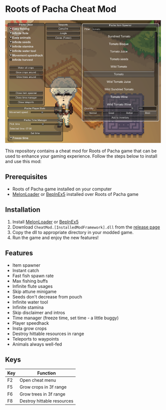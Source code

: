 # Roots of Pacha Cheat Mod

![Cheat menu image](.github/CheatMod-ingame.png "Cheat menu image")

This repository contains a cheat mod for Roots of Pacha game that can be used to enhance your gaming experience. Follow the steps below to install and use this mod:

## Prerequisites
- Roots of Pacha game installed on your computer
- [MelonLoader](https://github.com/LavaGang/MelonLoader) or [BepInEx5](https://github.com/BepInEx/BepInEx/releases) installed over Roots of Pacha game

## Installation
1. Install [MelonLoader](https://github.com/LavaGang/MelonLoader) or [BepInEx5](https://github.com/BepInEx/BepInEx/releases)
2. Download `CheatMod.[InstalledModFramework].dll` from the [release page](https://github.com/mzonski/roots-of-pacha-cheat-mod/releases)
3. Copy the dll to appropriate directory in your modded game.
4. Run the game and enjoy the new features!

## Features
- Item spawner
- Instant catch
- Fast fish spawn rate
- Max fishing buffs
- Infinite flute usages
- Skip attune minigame
- Seeds don't decrease from pouch
- Infinite water tool
- Infinite stamina
- Skip disclaimer and intros
- Time manager (freeze time, set time - a little buggy)
- Player speedhack
- Insta grow crops
- Destroy hittable resources in range
- Teleports to waypoints
- Animals always well-fed

## Keys
| Key | Function                   |
|-----|----------------------------|
| F2  | Open cheat menu            |
| F5  | Grow crops in 3f range     |
| F6  | Grow trees in 3f range     |
| F8  | Destroy hittable resources |
